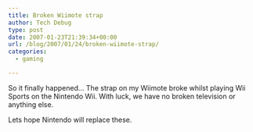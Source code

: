 ```yaml
---
title: Broken Wiimote strap
author: Tech Debug
type: post
date: 2007-01-23T21:39:34+00:00
url: /blog/2007/01/24/broken-wiimote-strap/
categories:
  - gaming

---
```

So it finally happened&#8230; The strap on my Wiimote broke whilst playing Wii Sports on the Nintendo Wii. With luck, we have no broken television or anything else.

Lets hope Nintendo will replace these.
